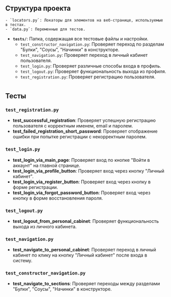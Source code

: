 
## Структура проекта


    - `locators.py`: Локаторы для элементов на веб-странице, используемые в тестах.
    - `data.py`: Переменные для тестов.
- **`tests/`**: Папка, содержащая все тестовые файлы и настройки.
    - `test_constructor_navigation.py`: Проверяет переход по разделам "Булки", "Соусы", "Начинки" в конструкторе.
    - `test_navigation.py`: Проверяет переход в личный кабинет пользователя.
    - `test_login.py`: Проверяет различные способы входа в профиль.
    - `test_logout.py`: Проверяет функциональность выхода из профиля.
    - `test_registration.py`: Проверяет регистрацию пользователя.

#

## Тесты

### `test_registration.py`

- **test_successful_registration**: Проверяет успешную регистрацию пользователя с корректным именем, email и паролем.
- **test_failed_registration_short_password**: Проверяет отображение ошибки при попытке регистрации с некорректным паролем.

### `test_login.py`

- **test_login_via_main_page**: Проверяет вход по кнопке "Войти в аккаунт" на главной странице.
- **test_login_via_profile_button**: Проверяет вход через кнопку "Личный кабинет".
- **test_login_via_register_button**: Проверяет вход через кнопку в форме регистрации.
- **test_login_via_forgot_password_button**: Проверяет вход через кнопку в форме восстановления пароля.

### `test_logout.py`

- **test_logout_from_personal_cabinet**: Проверяет функциональность выхода из личного кабинета.

### `test_navigation.py`

- **test_navigate_to_personal_cabinet**: Проверяет переход в личный кабинет по клику на кнопку "Личный кабинет" после входа в систему.


### `test_constructor_navigation.py`

- **test_navigate_to_sections**: Проверяет переходы между разделами "Булки", "Соусы", "Начинки" в конструкторе.
